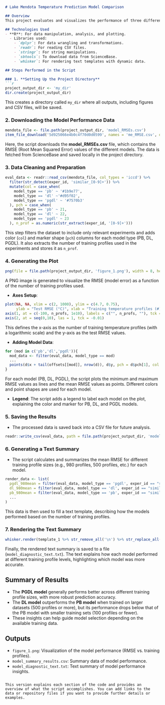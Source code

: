 ```markdown
# Lake Mendota Temperature Prediction Model Comparison

## Overview
This project evaluates and visualizes the performance of three different models used to predict the temperature of Lake Mendota: **Process-Based (PB)**, **Deep Learning (DL)**, and **Process-Guided Deep Learning (PGDL)**. The script compares the models' performance based on their **Root Mean Squared Error (RMSE)** and visualizes the results in a plot.

## Technologies Used
- **R**: For data manipulation, analysis, and plotting.
  - Libraries used:
    - `dplyr`: For data wrangling and transformations.
    - `readr`: For reading CSV files.
    - `stringr`: For string manipulations.
    - `sbtools`: To download data from ScienceBase.
    - `whisker`: For rendering text templates with dynamic data.

## Steps Performed in the Script

### 1. **Setting Up the Project Directory**
```r
project_output_dir <- 'my_dir'
dir.create(project_output_dir)
```
This creates a directory called `my_dir` where all outputs, including figures and CSV files, will be saved.

### 2. **Downloading the Model Performance Data**
```r
mendota_file <- file.path(project_output_dir, 'model_RMSEs.csv')
item_file_download('5d925066e4b0c4f70d0d0599', names = 'me_RMSE.csv', destinations = mendota_file, overwrite_file = TRUE)
```
Here, the script downloads the **model_RMSEs.csv** file, which contains the RMSE (Root Mean Squared Error) values of the different models. The data is fetched from ScienceBase and saved locally in the project directory.

### 3. **Data Cleaning and Preparation**
```r
eval_data <- readr::read_csv(mendota_file, col_types = 'iccd') %>%
  filter(str_detect(exper_id, 'similar_[0-9]+')) %>%
  mutate(col = case_when(
    model_type == 'pb' ~ '#1b9e77',
    model_type == 'dl' ~'#d95f02',
    model_type == 'pgdl' ~ '#7570b3'
  ), pch = case_when(
    model_type == 'pb' ~ 21,
    model_type == 'dl' ~ 22,
    model_type == 'pgdl' ~ 23
  ), n_prof = as.numeric(str_extract(exper_id, '[0-9]+')))
```
This step filters the dataset to include only relevant experiments and adds color (`col`) and marker shape (`pch`) columns for each model type (PB, DL, PGDL). It also extracts the number of training profiles used in the experiments and stores it as `n_prof`.

### 4. **Generating the Plot**
```r
png(file = file.path(project_output_dir, 'figure_1.png'), width = 8, height = 10, res = 200, units = 'in')
```
A PNG image is generated to visualize the RMSE (model error) as a function of the number of training profiles used.

- **Axes Setup**: 
```r
plot(NA, NA, xlim = c(2, 1000), ylim = c(4.7, 0.75),
     ylab = "Test RMSE (°C)", xlab = "Training temperature profiles (#)", log = 'x', axes = FALSE)
axis(1, at = c(-100, n_profs, 1e10), labels = c("", n_profs, ""), tck = -0.01)
axis(2, at = seq(0,10), las = 1, tck = -0.01)
```
This defines the x-axis as the number of training temperature profiles (with a logarithmic scale) and the y-axis as the test RMSE values.

- **Adding Model Data**:
```r
for (mod in c('pb','dl','pgdl')){
  mod_data <- filter(eval_data, model_type == mod)
  ...
  points(d$x + tail(offsets[[mod]], nrow(d)), d$y, pch = d$pch[1], col = d$col[1], bg = 'white', lwd = 2.5, cex = 1.5)
}
```
For each model (PB, DL, PGDL), the script plots the minimum and maximum RMSE values as lines and the mean RMSE values as points. Different colors and point shapes are used for each model.

- **Legend**: The script adds a legend to label each model on the plot, explaining the color and marker for PB, DL, and PGDL models.

### 5. **Saving the Results**
- The processed data is saved back into a CSV file for future analysis.
```r
readr::write_csv(eval_data, path = file.path(project_output_dir, 'model_summary_results.csv'))
```

### 6. **Generating a Text Summary**
- The script calculates and summarizes the mean RMSE for different training profile sizes (e.g., 980 profiles, 500 profiles, etc.) for each model.
```r
render_data <- list(
  pgdl_980mean = filter(eval_data, model_type == 'pgdl', exper_id == "similar_980") %>% pull(rmse) %>% mean %>% round(2),
  dl_980mean = filter(eval_data, model_type == 'dl', exper_id == "similar_980") %>% pull(rmse) %>% mean %>% round(2),
  pb_980mean = filter(eval_data, model_type == 'pb', exper_id == "similar_980") %>% pull(rmse) %>% mean %>% round(2)
  ...
)
```
This data is then used to fill a text template, describing how the models performed based on the number of training profiles.

### 7. **Rendering the Text Summary**
```r
whisker.render(template_1 %>% str_remove_all('\n') %>% str_replace_all('  ', ' '), render_data) %>% cat(file = file.path(project_output_dir, 'model_diagnostic_text.txt'))
```
Finally, the rendered text summary is saved to a file (`model_diagnostic_text.txt`). The text explains how each model performed at different training profile levels, highlighting which model was more accurate.

## Summary of Results
- The **PGDL model** generally performs better across different training profile sizes, with more robust prediction accuracy.
- The **DL model** outperforms the **PB model** when trained on larger datasets (500 profiles or more), but its performance drops below that of the PB model with smaller training sets (100 profiles or fewer).
- These insights can help guide model selection depending on the available training data.

## Outputs
- `figure_1.png`: Visualization of the model performance (RMSE vs. training profiles).
- `model_summary_results.csv`: Summary data of model performance.
- `model_diagnostic_text.txt`: Text summary of model performance insights.

```

This version explains each section of the code and provides an overview of what the script accomplishes. You can add links to the data or repository files if you want to provide further details or examples.
